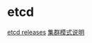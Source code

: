etcd
======
[etcd releases](https://github.com/coreos/etcd/releases)
[集群模式说明](https://coreos.com/etcd/docs/latest/op-guide/clustering.html#etcd-discovery)
